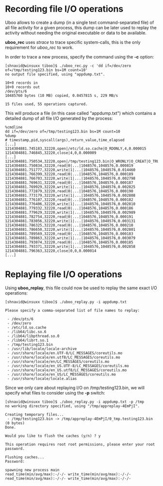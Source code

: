 # Recording file I/O operations #

Uboo allows to create a dump (in a single text command-separated file) of all file activity for a given process, this dump can be later used to replay the activity without needing the original executable or data to be available.

**uboo\_rec** uses _strace_ to trace specific system-calls, this is the only requirement for _uboo\_rec_ to work.

In order to trace a new process, specify the command using the **-c** option:

```
[shnavid@winsuxx tiboo]$ ./uboo_rec.py -c 'dd if=/dev/zero of=/tmp/testing123.bin bs=1M count=10'
no output file specified, using "appdump.txt".

10+0 records in
10+0 records out
/dev/pts/6
10485760 bytes (10 MB) copied, 0.0457815 s, 229 MB/s

15 files used, 55 operations captured.
```

This will produce a file (in this case called "appdump.txt") which contains a detailed dump of all file I/O generated by the process:

```
%cmdline
dd if=/dev/zero of=/tmp/testing123.bin bs=1M count=10
%dump
# timestamp,pid,syscall(args),return_value,time_elapsed
[...]
1214304881.745183,32220,open|/etc/ld.so.cache|O_RDONLY,4,0.000015
1214304881.746845,32220,close|4,0,0.000009
[...]
1214304881.750534,32220,open|/tmp/testing123.bin|O_WRONLY|O_CREAT|O_TRUNC|0666,1,0.000052
1214304881.750834,32220,read|0|...|1048576,1048576,0.000819
1214304881.751777,32220,write|1|...|1048576,1048576,0.014460
1214304881.766399,32220,read|0|...|1048576,1048576,0.000189
1214304881.766703,32220,write|1|...|1048576,1048576,0.002798
1214304881.769631,32220,read|0|...|1048576,1048576,0.000187
1214304881.769929,32220,write|1|...|1048576,1048576,0.002825
1214304881.772879,32220,read|0|...|1048576,1048576,0.000190
1214304881.773179,32220,write|1|...|1048576,1048576,0.002808
1214304881.776107,32220,read|0|...|1048576,1048576,0.000182
1214304881.776406,32220,write|1|...|1048576,1048576,0.002810
1214304881.779332,32220,read|0|...|1048576,1048576,0.000186
1214304881.779629,32220,write|1|...|1048576,1048576,0.002989
1214304881.782754,32220,read|0|...|1048576,1048576,0.000191
1214304881.783056,32220,write|1|...|1048576,1048576,0.003131
1214304881.786325,32220,read|0|...|1048576,1048576,0.000210
1214304881.786650,32220,write|1|...|1048576,1048576,0.002801
1214304881.789569,32220,read|0|...|1048576,1048576,0.000183
1214304881.789863,32220,write|1|...|1048576,1048576,0.003079
1214304881.793074,32220,read|0|...|1048576,1048576,0.000185
1214304881.793371,32220,write|1|...|1048576,1048576,0.002858
1214304881.796363,32220,close|0,0,0.000014
[...]
```

# Replaying file I/O operations #

Using **uboo\_replay**, this file could now be used to replay the same exact I/O operations:

```
[shnavid@winsuxx tiboo]$ ./uboo_replay.py -i appdump.txt 

Please specify a comma-separated list of file names to replay:

 - /dev/pts/6
 - /dev/zero
 - /etc/ld.so.cache
 - /lib64/libc.so.6
 - /lib64/libpthread.so.0
 - /lib64/librt.so.1
 - /tmp/testing123.bin
 - /usr/lib/locale/locale-archive
 - /usr/share/locale/en.UTF-8/LC_MESSAGES/coreutils.mo
 - /usr/share/locale/en.utf8/LC_MESSAGES/coreutils.mo
 - /usr/share/locale/en/LC_MESSAGES/coreutils.mo
 - /usr/share/locale/en_US.UTF-8/LC_MESSAGES/coreutils.mo
 - /usr/share/locale/en_US.utf8/LC_MESSAGES/coreutils.mo
 - /usr/share/locale/en_US/LC_MESSAGES/coreutils.mo
 - /usr/share/locale/locale.alias
```

Since we only care about replaying I/O on /tmp/testing123.bin, we will specify what files to consider using the **-p** switch:

```
[shnavid@winsuxx tiboo]$ ./uboo_replay.py -i appdump.txt -p /tmp
no working directory specified, using "/tmp/appreplay-4EmPjI".

Creating temporary files...
 - /tmp/testing123.bin -> /tmp/appreplay-4EmPjI/0_tmp.testing123.bin (0 bytes)
Done.

Would you like to flush the caches (y/n) ? y

This operation requires root root permissions, please enter your root password.

Flushing caches...
Password: 

spawning new process main
read_time(min/avg/max):-/-/- write_time(min/avg/max):-/-/-
read_time(min/avg/max):-/-/- write_time(min/avg/max):-/-/-
```